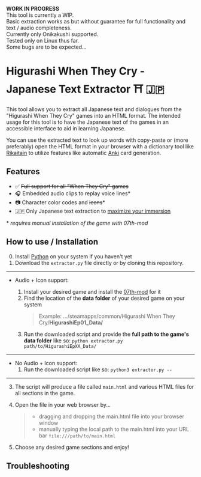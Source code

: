 **WORK IN PROGRESS**  
This tool is currently a WIP.  
Basic extraction works as but without guarantee for full functionality and text / audio completeness.  
Currently only Onikakushi supported.  
Tested only on Linux thus far.  
Some bugs are to be expected...

# Higurashi When They Cry - Japanese Text Extractor ⛩️ 🇯🇵

This tool allows you to extract all Japanese text and dialogues from the "Higurashi When They Cry" games into an HTML format. The intended usage for this tool is to have the Japanese text of the games in an accessible interface to aid in learning Japanese.

You can use the extracted text to look up words with copy-paste or (more preferably) open the HTML format in your browser with a dictionary tool like [Rikaitain](https://github.com/Ajatt-Tools/rikaitan#rikaitan) to utilize features like automatic [Anki](https://tatsumoto.neocities.org/blog/setting-up-yomichan#anki-settings) card generation.

## Features

-   ✅ ~~Full support for all "When They Cry" games~~
-   🎧 Embedded audio clips to replay voice lines\*
-   📷 Character color codes and ~~icons~~\*
-   🇯🇵 Only Japanese text extraction to [maximize your immersion](https://tatsumoto.neocities.org/blog/should-i-watch-anime-with-english-subtitles)

\* _requires manual installation of the game with 07th-mod_

## How to use / Installation

0. Install [Python](https://www.python.org/downloads/) on your system if you haven't yet
1. Download the `extractor.py` file directly or by cloning this repository.

---

-   Audio + Icon support:

    1. Install your desired game and install the [07th-mod](https://07th-mod.com/wiki/Higurashi/Higurashi-Getting-started/) for it
    2. Find the location of the **data folder** of your desired game on your system
        > Example: .../steamapps/common/Higurashi When They Cry/**HigurashiEp01_Data/**
    3. Run the downloaded script and provide the **full path to the game's data folder** like so: `python extractor.py path/to/HigurashiEpXX_Data/`

---

-   No Audio + Icon support:
    1. Run the downloaded script like so: `python3 extractor.py --`

---

3. The script will produce a file called `main.html` and various HTML files for all sections in the game.
4. Open the file in your web browser by...

    > - dragging and dropping the main.html file into your browser window
    > - manually typing the local path to the main.html into your URL bar `file:///path/to/main.html`

5. Choose any desired game sections and enjoy!

## Troubleshooting
